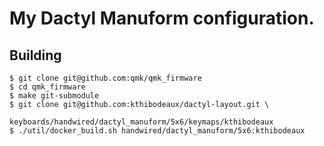 # My Dactyl Manuform configuration.

## Building

```
$ git clone git@github.com:qmk/qmk_firmware
$ cd qmk_firmware
$ make git-submodule
$ git clone git@github.com:kthibodeaux/dactyl-layout.git \
            keyboards/handwired/dactyl_manuform/5x6/keymaps/kthibodeaux
$ ./util/docker_build.sh handwired/dactyl_manuform/5x6:kthibodeaux
```
